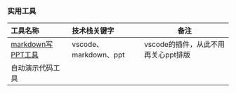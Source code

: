 ### 实用工具

工具名称|技术栈关键字|备注
:-----|:-----|-----
[markdown写PPT工具](mark-markdown-ppt)|vscode、markdown、ppt|vscode的插件，从此不用再关心ppt排版
自动演示代码工具||

